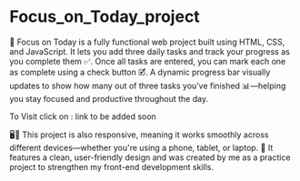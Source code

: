 # Focus_on_Today_project 
🌟 Focus on Today is a fully functional web project built using HTML, CSS, and JavaScript. It lets you add three daily tasks and track your progress as you complete them ✅. Once all tasks are entered, you can mark each one as complete using a check button 🗹. A dynamic progress bar visually updates to show how many out of three tasks you’ve finished 📊—helping you stay focused and productive throughout the day.

To Visit click on : link to be added soon

🖥️📱 This project is also responsive, meaning it works smoothly across different devices—whether you're using a phone, tablet, or laptop.
🎨 It features a clean, user-friendly design and was created by me as a practice project to strengthen my front-end development skills.




